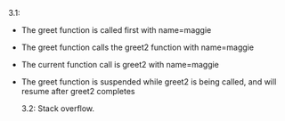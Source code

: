 3.1:

- The greet function is called first with name=maggie
- The greet function calls the greet2 function with name=maggie
- The current function call is greet2 with name=maggie
- The greet function is suspended while greet2 is being called, and will resume after greet2 completes

  3.2:
  Stack overflow.
